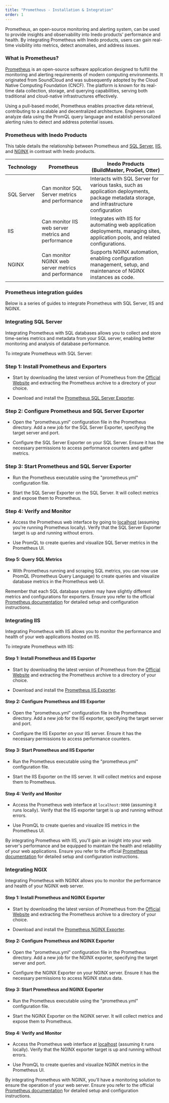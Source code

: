 ```yaml
---
title: "Prometheus - Installation & Integration"
order: 1
---
```


Prometheus, an open-source monitoring and alerting system, can be used to provide  insights and observability into Inedo products' performance and health. By integrating Prometheus with Inedo products, users can gain real-time visibility into metrics, detect anomalies, and address issues.

### What is Prometheus?
[Prometheus](https://prometheus.io/) is an open-source software application designed to fulfill the monitoring and alerting requirements of modern computing environments. It originated from SoundCloud and was subsequently adopted by the Cloud Native Computing Foundation (CNCF). The platform is known for its real-time data collection, storage, and querying capabilities, serving both traditional and cloud-native infrastructures effectively. 

Using a pull-based model, Prometheus enables proactive data retrieval, contributing to a scalable and decentralized architecture. Engineers can analyze data using the PromQL query language and establish personalized alerting rules to detect and address potential issues.

### Prometheus with Inedo Products

This table details the relationship between Prometheus and [SQL Server](https://www.microsoft.com/en-us/sql-server), [IIS](https://www.iis.net/), and [NGINX](https://www.nginx.com/) in contrast with Inedo products.

| Technology       | Prometheus              | Inedo Products (BuildMaster, ProGet, Otter)      |
|------------------|-------------------------|----------------------------------------------|
| SQL Server             | Can monitor SQL Server metrics and performance | Interacts with SQL Server for various tasks, such as application deployments, package metadata storage, and infrastructure configuration|                                          |
| IIS              | Can monitor IIS web server metrics and performance | Integrates with IIS for automating web application deployments, managing sites, application pools, and related configurations. |                                          |
| NGINX            | Can monitor NGINX web server metrics and performance | Supports NGINX automation, enabling configuration management, setup, and maintenance of NGINX instances as code.|


### Prometheus integration guides

Below is a series of guides to integrate Prometheus with SQL Server, IIS and NGINX.

### Integrating SQL Server

Integrating Prometheus with SQL databases allows you to collect and store time-series metrics and metadata from your SQL server, enabling better monitoring and analysis of database performance. 

To integrate Prometheus with SQL Server:

### Step 1: Install Prometheus and Exporters

- Start by downloading the latest version of Prometheus from the [Official Website](https://prometheus.io/download/) and extracting the Prometheus archive to a directory of your choice.

- Download and install the [Prometheus SQL Server Exporter](https://github.com/prometheus-community/sql_exporter).

### Step 2: Configure Prometheus and SQL Server Exporter

- Open the "prometheus.yml" configuration file in the Prometheus directory. Add a new job for the SQL Server Exporter, specifying the target server and port.

- Configure the SQL Server Exporter on your SQL Server. Ensure it has the necessary permissions to access performance counters and gather metrics.

### Step 3: Start Prometheus and SQL Server Exporter

- Run the Prometheus executable using the "prometheus.yml" configuration file.

- Start the SQL Server Exporter on the SQL Server. It will collect metrics and expose them to Prometheus.

### Step 4: Verify and Monitor

- Access the Prometheus web interface by going to [localhost](http://localhost:9090) (assuming you're running Prometheus locally). Verify that the SQL Server Exporter target is up and running without errors.

- Use PromQL to create queries and visualize SQL Server metrics in the Prometheus UI.

#### Step 5: Query SQL Metrics

- With Prometheus running and scraping SQL metrics, you can now use PromQL (Prometheus Query Language) to create queries and visualize database metrics in the Prometheus web UI.

Remember that each SQL database system may have slightly different metrics and configurations for exporters. Ensure you refer to the official [Prometheus documentation](https://prometheus.io/docs/prometheus/latest/getting_started/) for detailed setup and configuration instructions.

### Integrating IIS

Integrating Prometheus with IIS allows you to monitor the performance and health of your web applications hosted on IIS.

To integrate Prometheus with IIS:

#### Step 1: Install Prometheus and IIS Exporter

- Start by downloading the latest version of Prometheus from the [Official Website](https://prometheus.io/download/) and extracting the Prometheus archive to a directory of your choice.

- Download and install the [Prometheus IIS Exporter](https://github.com/prometheus-community/windows_exporter).

#### Step 2: Configure Prometheus and IIS Exporter

- Open the "prometheus.yml" configuration file in the Prometheus directory. Add a new job for the IIS exporter, specifying the target server and port.

- Configure the IIS Exporter on your IIS server. Ensure it has the necessary permissions to access performance counters.

#### Step 3: Start Prometheus and IIS Exporter

- Run the Prometheus executable using the "prometheus.yml" configuration file.

- Start the IIS Exporter on the IIS server. It will collect metrics and expose them to Prometheus.

#### Step 4: Verify and Monitor

- Access the Prometheus web interface at `localhost:9090` (assuming it runs locally). Verify that the IIS exporter target is up and running without errors.

- Use PromQL to create queries and visualize IIS metrics in the Prometheus UI.

By integrating Prometheus with IIS, you'll gain an insight into your web server's performance and be equipped to maintain the health and reliability of your web applications. Ensure you refer to the official [Prometheus documentation](https://prometheus.io/docs/prometheus/latest/getting_started/) for detailed setup and configuration instructions.

### Integrating NGIX

Integrating Prometheus with NGINX allows you to monitor the performance and health of your NGINX web server.

#### Step 1: Install Prometheus and NGINX Exporter

- Start by downloading the latest version of Prometheus from the [Official Website](https://prometheus.io/download/) and extracting the Prometheus archive to a directory of your choice.

- Download and install the [Prometheus NGINX Exporter](https://github.com/nginxinc/nginx-prometheus-exporter).

#### Step 2: Configure Prometheus and NGINX Exporter

- Open the "prometheus.yml" configuration file in the Prometheus directory. Add a new job for the NGINX exporter, specifying the target server and port.

- Configure the NGINX Exporter on your NGINX server. Ensure it has the necessary permissions to access NGINX status data.

#### Step 3: Start Prometheus and NGINX Exporter

- Run the Prometheus executable using the "prometheus.yml" configuration file.

- Start the NGINX Exporter on the NGINX server. It will collect metrics and expose them to Prometheus.

#### Step 4: Verify and Monitor

- Access the Prometheus web interface at [localhost](http://localhost:9090) (assuming it runs locally). Verify that the NGINX exporter target is up and running without errors.

- Use PromQL to create queries and visualize NGINX metrics in the Prometheus UI.

By integrating Prometheus with NGINX, you'll have a monitoring solution to ensure the operation of your web server. Ensure you refer to the official [Prometheus documentation](https://prometheus.io/docs/prometheus/latest/getting_started/) for detailed setup and configuration instructions.